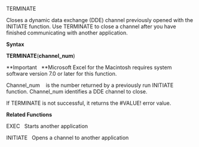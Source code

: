 TERMINATE

Closes a dynamic data exchange (DDE) channel previously opened with the
INITIATE function. Use TERMINATE to close a channel after you have
finished communicating with another application.

**Syntax**

**TERMINATE**(**channel\_num**)

**Important   **Microsoft Excel for the Macintosh requires system
software version 7.0 or later for this function.

Channel\_num    is the number returned by a previously run INITIATE
function. Channel\_num identifies a DDE channel to close.

If TERMINATE is not successful, it returns the \#VALUE\! error value.

**Related Functions**

EXEC   Starts another application

INITIATE   Opens a channel to another application


